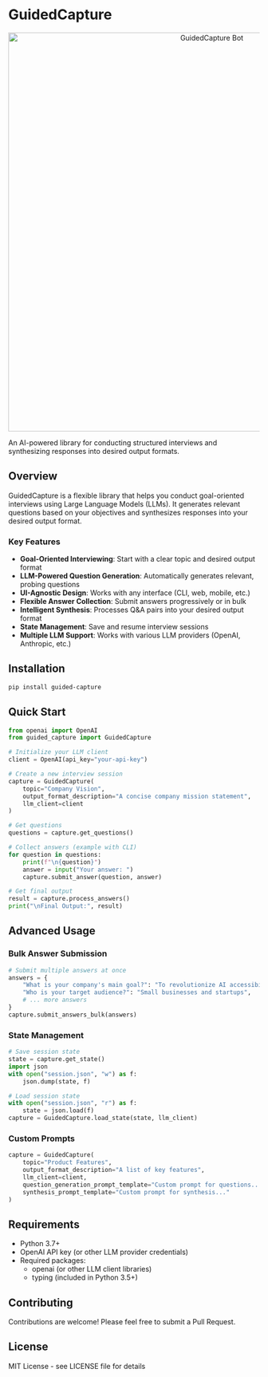 # GuidedCapture

<p align="center">
  <img src="assets/guided-capture-bot.png" alt="GuidedCapture Bot" width="800"/>
</p>

An AI-powered library for conducting structured interviews and synthesizing responses into desired output formats.

## Overview

GuidedCapture is a flexible library that helps you conduct goal-oriented interviews using Large Language Models (LLMs). It generates relevant questions based on your objectives and synthesizes responses into your desired output format.

### Key Features

- **Goal-Oriented Interviewing**: Start with a clear topic and desired output format
- **LLM-Powered Question Generation**: Automatically generates relevant, probing questions
- **UI-Agnostic Design**: Works with any interface (CLI, web, mobile, etc.)
- **Flexible Answer Collection**: Submit answers progressively or in bulk
- **Intelligent Synthesis**: Processes Q&A pairs into your desired output format
- **State Management**: Save and resume interview sessions
- **Multiple LLM Support**: Works with various LLM providers (OpenAI, Anthropic, etc.)

## Installation

```bash
pip install guided-capture
```

## Quick Start

```python
from openai import OpenAI
from guided_capture import GuidedCapture

# Initialize your LLM client
client = OpenAI(api_key="your-api-key")

# Create a new interview session
capture = GuidedCapture(
    topic="Company Vision",
    output_format_description="A concise company mission statement",
    llm_client=client
)

# Get questions
questions = capture.get_questions()

# Collect answers (example with CLI)
for question in questions:
    print(f"\n{question}")
    answer = input("Your answer: ")
    capture.submit_answer(question, answer)

# Get final output
result = capture.process_answers()
print("\nFinal Output:", result)
```

## Advanced Usage

### Bulk Answer Submission

```python
# Submit multiple answers at once
answers = {
    "What is your company's main goal?": "To revolutionize AI accessibility",
    "Who is your target audience?": "Small businesses and startups",
    # ... more answers
}
capture.submit_answers_bulk(answers)
```

### State Management

```python
# Save session state
state = capture.get_state()
import json
with open("session.json", "w") as f:
    json.dump(state, f)

# Load session state
with open("session.json", "r") as f:
    state = json.load(f)
capture = GuidedCapture.load_state(state, llm_client)
```

### Custom Prompts

```python
capture = GuidedCapture(
    topic="Product Features",
    output_format_description="A list of key features",
    llm_client=client,
    question_generation_prompt_template="Custom prompt for questions...",
    synthesis_prompt_template="Custom prompt for synthesis..."
)
```

## Requirements

- Python 3.7+
- OpenAI API key (or other LLM provider credentials)
- Required packages:
  - openai (or other LLM client libraries)
  - typing (included in Python 3.5+)

## Contributing

Contributions are welcome! Please feel free to submit a Pull Request.

## License

MIT License - see LICENSE file for details
